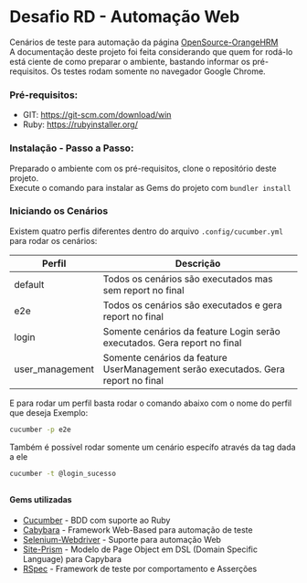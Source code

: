 # Desafio RD - Automação Web

Cenários de teste para automação da página [OpenSource-OrangeHRM](https://opensource-demo.orangehrmlive.com/web/index.php/auth/login)  
A documentação deste projeto foi feita considerando que quem for rodá-lo está ciente de como preparar o ambiente, bastando informar os pré-requisitos.
Os testes rodam somente no navegador Google Chrome.


### Pré-requisitos:

- GIT: https://git-scm.com/download/win
- Ruby: https://rubyinstaller.org/


### Instalação - Passo a Passo:

Preparado o ambiente com os pré-requisitos, clone o repositório deste projeto.  
Execute o comando para instalar as Gems do projeto com ``bundler install``  


### Iniciando os Cenários
Existem quatro perfis diferentes dentro do arquivo ``.config/cucumber.yml`` para rodar os cenários:  

| Perfil                    | Descrição                                                                             |
| --------------------------| -------------------------------------------------                                     |
| default                   | Todos os cenários são executados mas sem report no final                              |
| e2e                       | Todos os cenários são executados e gera report no final                               |
| login                     | Somente cenários da feature Login serão executados. Gera report no final              |
| user_management           | Somente cenários da feature UserManagement serão executados. Gera report no final     |

E para rodar um perfil basta rodar o comando abaixo com o nome do perfil que deseja
Exemplo:
````bash
cucumber -p e2e
````

Também é possível rodar somente um cenário específo através da tag dada a ele
````bash
cucumber -t @login_sucesso
````
 
##
#### Gems utilizadas

* [Cucumber](https://github.com/cucumber/cucumber-ruby#cucumber) - BDD com suporte ao Ruby
* [Cabybara](https://github.com/teamcapybara/capybara#capybara) - Framework Web-Based para automação de teste
* [Selenium-Webdriver](https://www.selenium.dev/documentation/) - Suporte para automação Web
* [Site-Prism](https://github.com/site-prism/site_prism#siteprism) - Modelo de Page Object em DSL (Domain Specific Language) para Capybara
* [RSpec](https://github.com/rspec/rspec-rails#rspec-rails--) - Framework de teste por comportamento e Asserções